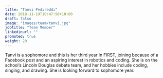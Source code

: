 ```yaml
---
title: "Tanvi Pedireddi"
date: 2018-11-19T10:47:58+10:00
draft: false
image: "images/team/tanvi.jpg"
jobtitle: "Team Member"
linkedinurl: ""
promoted: true
weight: 20
---
```


Tanvi is a sophomore and this is her third year in FIRST, joining because of a Facebook post and an aspiring interest in robotics and coding. She is on the school’s Lincoln Douglas debate team, and her hobbies include coding, singing, and drawing. She is looking forward to sophomore year.



